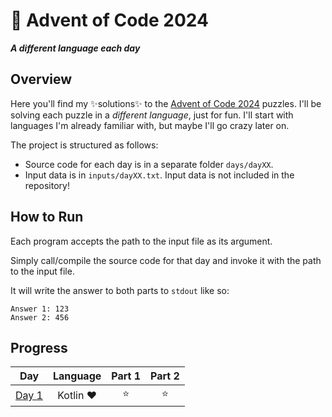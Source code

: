 # 🎄 Advent of Code 2024

***A different language each day***

## Overview

Here you'll find my ✨solutions✨ to the [Advent of Code 2024](https://adventofcode.com/2024) puzzles.
I'll be solving each puzzle in a *different language*, just for fun.
I'll start with languages I'm already familiar with, but maybe I'll go crazy later on.

The project is structured as follows:

- Source code for each day is in a separate folder `days/dayXX`.
- Input data is in `inputs/dayXX.txt`. Input data is not included in the repository!

## How to Run

Each program accepts the path to the input file as its argument.

Simply call/compile the source code for that day and invoke it with the path to the input file.

It will write the answer to both parts to `stdout` like so:

```
Answer 1: 123
Answer 2: 456
```

## Progress

|                   **Day**                    | **Language** | **Part 1** | **Part 2** |
|:--------------------------------------------:|:------------:|:----------:|:----------:|
| [Day 1](https://adventofcode.com/2024/day/1) |  Kotlin ❤️   |     ⭐      |     ⭐      |
